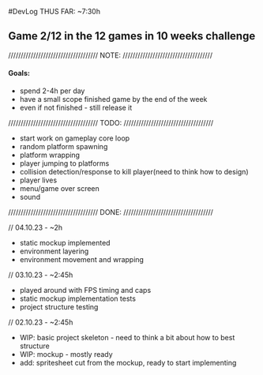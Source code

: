 #DevLog
THUS FAR: ~7:30h

## Game 2/12 in the 12 games in 10 weeks challenge
////////////////////////////////////
              NOTE:
////////////////////////////////////
#### Goals:
- spend 2-4h per day
- have a small scope finished game by the end of the week
- even if not finished - still release it

////////////////////////////////////
              TODO:
////////////////////////////////////
- start work on gameplay core loop
- random platform spawning
- platform wrapping
- player jumping to platforms
- collision detection/response to kill player(need to think how to design)
- player lives
- menu/game over screen
- sound

////////////////////////////////////
              DONE:
////////////////////////////////////

// 04.10.23 - ~2h
- static mockup implemented
- environment layering 
- environment movement and wrapping

// 03.10.23 - ~2:45h
- played around with FPS timing and caps
- static mockup implementation tests
- project structure testing

// 02.10.23 - ~2:45h
- WIP: basic project skeleton - need to think a bit about how to best structure
- WIP: mockup - mostly ready
- add: spritesheet cut from the mockup, ready to start implementing
